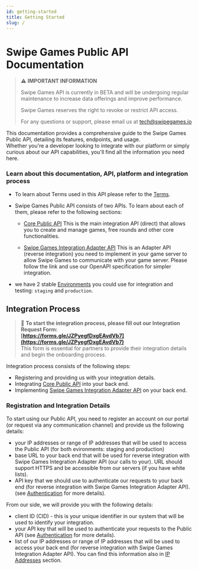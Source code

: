 ```yaml
---
id: getting-started
title: Getting Started
slug: /
---
```


# Swipe Games Public API Documentation

> ⚠️ **IMPORTANT INFORMATION**
> 
> Swipe Games API is currently in BETA and will be undergoing regular maintenance to increase data offerings and improve performance.
> 
> Swipe Games reserves the right to revoke or restrict API access.
> 
> For any questions or support, please email us at tech@swipegames.io

This documentation provides a comprehensive guide to the Swipe Games Public API, detailing its features, endpoints, and usage.  
Whether you're a developer looking to integrate with our platform or simply curious about our API capabilities, you'll find all the information you need here.

### Learn about this documentation, API, platform and integration process

-   To learn about Terms used in this API please refer to the [Terms](/terms).

-   Swipe Games Public API consists of two APIs. To learn about each of them, please refer to the following sections:

    -   [Core Public API](/core)
        This is the main integration API (direct) that allows you to create and manage games, free rounds and other core functionalities.

    -   [Swipe Games Integration Adapter API](/swipegames-integration)
        This is an Adapter API (reverse integration) you need to implement in your game server to allow Swipe Games to communicate with your game server. Please follow the link and use our OpenAPI specification for simpler integration.

-   we have 2 stable [Environments](/core#environments) you could use for integration and testing: `staging` and `production`.

## Integration Process

> 📝 **To start the integration process, please fill out our Integration Request Form:**  
> **[https://forms.gle/JZPyegfDxgEAvdVb7](https://forms.gle/JZPyegfDxgEAvdVb7)**  
> This form is essential for partners to provide their integration details and begin the onboarding process.

Integration process consists of the following steps:

-   Registering and providing us with your integration details.
-   Integrating [Core Public API](/core) into your back end.
-   Implementing [Swipe Games Integration Adapter API](/swipegames-integration) on your back end.

### Registration and Integration Details

To start using our Public API, you need to register an account on our portal (or request via any communication channel)
and provide us the following details:

-   your IP addresses or range of IP addresses that will be used to access the Public API (for both evironments: staging and production)
-   base URL to your back end that will be used for reverse integration with Swipe Games Integration Adapter API (our calls to your). URL should support HTTPS and be accessible from our servers (if you have white lists).
-   API key that we should use to authenticate our requests to your back end (for reverse integration with Swipe Games Integration Adapter API).
    (see [Authentication](/authn) for more details).

From our side, we will provide you with the following details:

-   client ID (CID) - this is your unique identifier in our system that will be used to identify your integration.
-   your API key that will be used to authenticate your requests to the Public API (see [Authentication](/authn) for more details).
-   list of our IP addresses or range of IP addresses that will be used to access your back end (for reverse integration with Swipe Games Integration Adapter API). You can find this information also in [IP Addresses](/swipegames-integration#please-whitelist-our-ip-addresses-to-allow-requests-from-our-servers-to-your-api) section.
